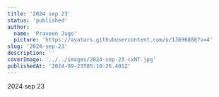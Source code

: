 ```yaml
---
title: '2024 sep 23'
status: 'published'
author:
  name: 'Praveen Juge'
  picture: 'https://avatars.githubusercontent.com/u/13696888?v=4'
slug: '2024-sep-23'
description: ''
coverImage: '../../images/2024-sep-23-cxNT.jpg'
publishedAt: '2024-09-23T05:10:26.401Z'
---
```


2024 sep 23